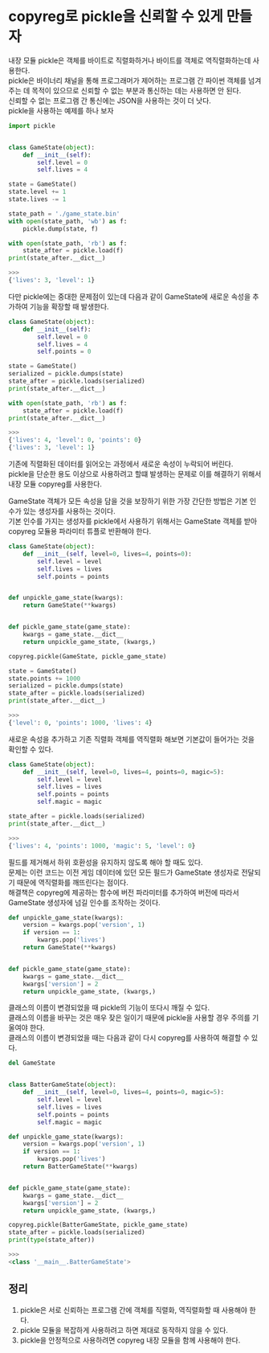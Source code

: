 # copyreg로 pickle을 신뢰할 수 있게 만들자

내장 모듈 pickle은 객체를 바이트로 직렬화하거나 바이트를 객체로 역직렬화하는데 사용한다. <br>
pickle은 바이너리 채널을 통해 프로그래머가 제어하는 프로그램 간 파이썬 객체를 넘겨주는 데 목적이 있으므로 신뢰할 수 없는 부분과 통신하는 데는 사용하면 안 된다. <br>
신뢰할 수 없는 프로그램 간 통신에는 JSON을 사용하는 것이 더 낫다. <br>
pickle을 사용하는 예제를 하나 보자
```py
import pickle


class GameState(object):
    def __init__(self):
        self.level = 0
        self.lives = 4

state = GameState()
state.level += 1
state.lives -= 1

state_path = './game_state.bin'
with open(state_path, 'wb') as f:
    pickle.dump(state, f)

with open(state_path, 'rb') as f:
    state_after = pickle.load(f)
print(state_after.__dict__)

>>>
{'lives': 3, 'level': 1}
```

다만 pickle에는 중대한 문제점이 있는데 다음과 같이 GameState에 새로운 속성을 추가하여 기능을 확장할 때 발생한다.
```py
class GameState(object):
    def __init__(self):
        self.level = 0
        self.lives = 4
        self.points = 0

state = GameState()
serialized = pickle.dumps(state)
state_after = pickle.loads(serialized)
print(state_after.__dict__)

with open(state_path, 'rb') as f:
    state_after = pickle.load(f)
print(state_after.__dict__)

>>>
{'lives': 4, 'level': 0, 'points': 0}
{'lives': 3, 'level': 1}
```
기존에 직렬화된 데이터를 읽어오는 과정에서 새로운 속성이 누락되어 버린다. <br>
pickle을 단순한 용도 이상으로 사용하려고 할떄 발생하는 문제로 이를 해결하기 위해서 내장 모듈 copyreg를 사용한다. <br>

GameState 객체가 모든 속성을 담을 것을 보장하기 위한 가장 간단한 방법은 기본 인수가 있는 생성자를 사용하는 것이다. <br>
기본 인수를 가지는 생성자를 pickle에서 사용하기 위해서는 GameState 객체를 받아 copyreg 모듈용 파라미터 튜플로 반환해야 한다.
```py
class GameState(object):
    def __init__(self, level=0, lives=4, points=0):
        self.level = level
        self.lives = lives
        self.points = points


def unpickle_game_state(kwargs):
    return GameState(**kwargs)


def pickle_game_state(game_state):
    kwargs = game_state.__dict__
    return unpickle_game_state, (kwargs,)

copyreg.pickle(GameState, pickle_game_state)

state = GameState()
state.points += 1000
serialized = pickle.dumps(state)
state_after = pickle.loads(serialized)
print(state_after.__dict__)

>>>
{'level': 0, 'points': 1000, 'lives': 4}
```

새로운 속성을 추가하고 기존 직렬화 객체를 역직렬화 해보면 기본값이 들어가는 것을 확인할 수 있다.
```py
class GameState(object):
    def __init__(self, level=0, lives=4, points=0, magic=5):
        self.level = level
        self.lives = lives
        self.points = points
        self.magic = magic

state_after = pickle.loads(serialized)
print(state_after.__dict__)

>>>
{'lives': 4, 'points': 1000, 'magic': 5, 'level': 0}
```

필드를 제거해서 하위 호환성을 유지하지 않도록 해야 할 때도 있다. <br>
문제는 이런 코드는 이전 게임 데이터에 있던 모든 필드가 GameState 생성자로 전달되기 때문에 역직렬화를 깨뜨린다는 점이다. <br>
해결책은 copyreg에 제공하는 함수에 버전 파라미터를 추가하여 버전에 따라서 GameState 생성자에 넘길 인수를 조작하는 것이다.
```py
def unpickle_game_state(kwargs):
    version = kwargs.pop('version', 1)
    if version == 1:
        kwargs.pop('lives')
    return GameState(**kwargs)


def pickle_game_state(game_state):
    kwargs = game_state.__dict__
    kwargs['version'] = 2
    return unpickle_game_state, (kwargs,)
```

클래스의 이름이 변경되었을 때 pickle의 기능이 또다시 깨질 수 있다. <br>
클래스의 이름을 바꾸는 것은 매우 잦은 일이기 때문에 pickle을 사용할 경우 주의를 기울여야 한다. <br>
클래스의 이름이 변경되었을 때는 다음과 같이 다시 copyreg를 사용하여 해결할 수 있다.
```py
del GameState


class BatterGameState(object):
    def __init__(self, level=0, lives=4, points=0, magic=5):
        self.level = level
        self.lives = lives
        self.points = points
        self.magic = magic

def unpickle_game_state(kwargs):
    version = kwargs.pop('version', 1)
    if version == 1:
        kwargs.pop('lives')
    return BatterGameState(**kwargs)


def pickle_game_state(game_state):
    kwargs = game_state.__dict__
    kwargs['version'] = 2
    return unpickle_game_state, (kwargs,)

copyreg.pickle(BatterGameState, pickle_game_state)
state_after = pickle.loads(serialized)
print(type(state_after))

>>>
<class '__main__.BatterGameState'>
```

## 정리
1. pickle은 서로 신뢰하는 프로그램 간에 객체를 직렬화, 역직렬화할 때 사용해야 한다.
2. pickle 모듈을 복잡하게 사용하려고 하면 제대로 동작하지 않을 수 있다.
3. pickle을 안정적으로 사용하려면 copyreg 내장 모듈을 함께 사용해야 한다.